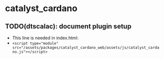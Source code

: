 # catalyst_cardano

## TODO(dtscalac): document plugin setup

* This line is needed in index.html:
* `<script type="module" src="/assets/packages/catalyst_cardano_web/assets/js/catalyst_cardano.js"></script>`
